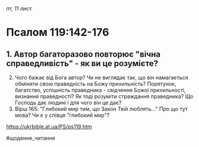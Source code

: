 
_пт, 11 лист._

# Псалом 119:142-176

## 1. Автор багаторазово повторює "вічна справедливість" - як ви це розумієте?
2. Чого бажає від Бога автор? Чи не виглядає так, що він намагається обміняти свою праведність на Божу прихильність? Порятунок, багатство, успішність праведника - свідчення Божої прихильності, визнання праведності? Як тоді розуміти страждання праведника? Що Господь дає людині і для чого він це дає?
3. Вірш 165: "Глибокий мир тим, що Закон Твій люблять..." Про що тут мова? Чи є у співця "глибокий мир"?

https://ukrbible.at.ua/PS/ps119.htm

#щоденне_читання
